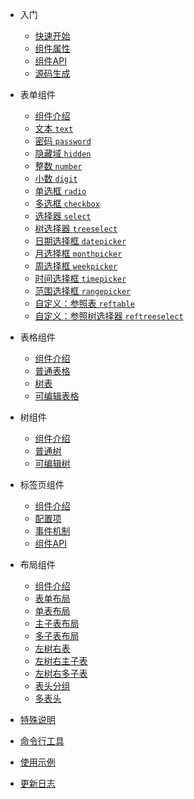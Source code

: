 * 入门

  * [快速开始](quickstart.md)
  * [组件属性](compprops.md)
  * [组件API](compapi.md)
  * [源码生成](compsrc.md)

* 表单组件

  * [组件介绍](form/README.md)
  * [文本 `text`](form/text.md)
  * [密码 `password`](form/password.md)
  * [隐藏域 `hidden`](form/hidden.md)
  * [整数 `number`](form/number.md)
  * [小数 `digit`](form/digit.md)
  * [单选框 `radio`](form/radio.md)
  * [多选框 `checkbox`](form/checkbox.md)
  * [选择器 `select`](form/select.md)
  * [树选择器 `treeselect`](form/treeselect.md)
  * [日期选择框 `datepicker`](form/datepicker.md)
  * [月选择框 `monthpicker`](form/monthpicker.md)
  * [周选择框 `weekpicker`](form/weekpicker.md)
  * [时间选择框 `timepicker`](form/timepicker.md)
  * [范围选择框 `rangepicker`](form/rangepicker.md)
  * [自定义：参照表 `reftable`](form/custom/reftable.md)
  * [自定义：参照树选择器 `reftreeselect`](form/custom/reftreeselect.md)

* 表格组件

  * [组件介绍](table/README.md)
  * [普通表格](table/normal.md)
  * [树表](table/treetable.md)
  * [可编辑表格](table/editable.md)

* 树组件

  * [组件介绍](tree/README.md)
  * [普通树](tree/normal.md)
  * [可编辑树](tree/editable.md)

* 标签页组件

  * [组件介绍](tabs/README.md)
  * [配置项](tabs/config.md)
  * [事件机制](tabs/events.md)
  * [组件API](tabs/api.md)

* 布局组件

  * [组件介绍](layout/README.md)
  * [表单布局](layout/form.md)
  * [单表布局](layout/table.md)
  * [主子表布局](layout/child.md)
  * [多子表布局](layout/children.md)
  * [左树右表](layout/ltreertable.md)
  * [左树右主子表](layout/ltreerchild.md)
  * [左树右多子表](layout/ltreerchildren.md)
  * [表头分组](layout/hgroup.md)
  * [多表头](layout/multiheaders.md)

* [特殊说明](description.md)
* [命令行工具](cli.md)
* [使用示例](examples.md)
* [更新日志](changelog.md)
